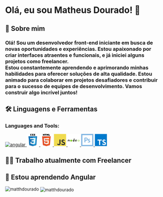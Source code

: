 # Olá, eu sou Matheus Dourado! 👋


## 🚀 Sobre mim

<h3>Olá! Sou um desenvolvedor front-end iniciante em busca de novas oportunidades e experiências. Estou apaixonado por criar interfaces atraentes e funcionais, e já iniciei alguns projetos como freelancer.<br>
Estou constantemente aprendendo e aprimorando minhas habilidades para oferecer soluções de alta qualidade. Estou animado para colaborar em projetos desafiadores e contribuir para o sucesso de equipes de desenvolvimento. Vamos construir algo incrível juntos!</h3>



## 🛠 Linguagens e Ferramentas
<h3 align="left">Languages and Tools:</h3>
<p align="left"> <a href="https://angular.io" target="_blank" rel="noreferrer"> <img src="https://angular.io/assets/images/logos/angular/angular.svg" alt="angular" width="40" height="40"/> </a> <a href="https://www.w3schools.com/css/" target="_blank" rel="noreferrer"> <img src="https://raw.githubusercontent.com/devicons/devicon/master/icons/css3/css3-original-wordmark.svg" alt="css3" width="40" height="40"/> </a> <a href="https://www.w3.org/html/" target="_blank" rel="noreferrer"> <img src="https://raw.githubusercontent.com/devicons/devicon/master/icons/html5/html5-original-wordmark.svg" alt="html5" width="40" height="40"/> </a> <a href="https://developer.mozilla.org/en-US/docs/Web/JavaScript" target="_blank" rel="noreferrer"> <img src="https://raw.githubusercontent.com/devicons/devicon/master/icons/javascript/javascript-original.svg" alt="javascript" width="40" height="40"/> </a> <a href="https://nodejs.org" target="_blank" rel="noreferrer"> <img src="https://raw.githubusercontent.com/devicons/devicon/master/icons/nodejs/nodejs-original-wordmark.svg" alt="nodejs" width="40" height="40"/> </a> <a href="https://www.photoshop.com/en" target="_blank" rel="noreferrer"> <img src="https://raw.githubusercontent.com/devicons/devicon/master/icons/photoshop/photoshop-line.svg" alt="photoshop" width="40" height="40"/> </a> <a href="https://www.typescriptlang.org/" target="_blank" rel="noreferrer"> <img src="https://raw.githubusercontent.com/devicons/devicon/master/icons/typescript/typescript-original.svg" alt="typescript" width="40" height="40"/> </a> </p>


## 👩‍💻 Trabalho atualmente com Freelancer

## 🧠 Estou aprendendo Angular



<p><img align="left" src="https://github-readme-stats.vercel.app/api/top-langs?username=matthdourado&show_icons=true&locale=en&layout=compact" alt="matthdourado" /></p>

<p>&nbsp;<img align="center" src="https://github-readme-stats.vercel.app/api?username=matthdourado&show_icons=true&locale=en" alt="matthdourado" /></p>

